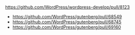 https://github.com/WordPress/wordpress-develop/pull/8123

* https://github.com/WordPress/gutenberg/pull/68549
* https://github.com/WordPress/gutenberg/pull/68745
* https://github.com/WordPress/gutenberg/pull/69160
